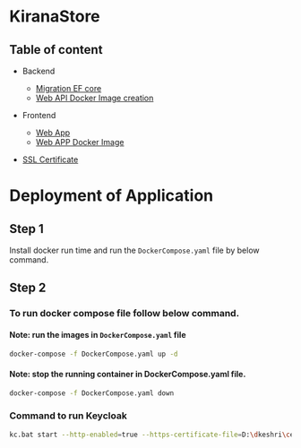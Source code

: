 # KiranaStore
## Table of content

* Backend
    * [Migration EF core](Backend/README.md)
    * [Web API Docker Image creation](Backend/Store.WebServer/README.md)

* Frontend
    * [Web App](Frontend/README.md)
    * [Web APP Docker Image](Frontend/web-app/README.md)

* [SSL Certificate](Certificate/README.md)



# Deployment of Application

## Step 1
Install docker run time and run the `DockerCompose.yaml` file by below command.

## Step 2

### To run docker compose file follow below command.

#### Note: run the images in `DockerCompose.yaml` file
```bash
docker-compose -f DockerCompose.yaml up -d
```
#### Note: stop the running container in DockerCompose.yaml file.
```bash
docker-compose -f DockerCompose.yaml down
```

### Command to run Keycloak
```bash
kc.bat start --http-enabled=true --https-certificate-file=D:\dkeshri\cert\keycloakSSL.pem --https-certificate-key-file=D:\dkeshri\cert\keycloak_private.pemp
```

